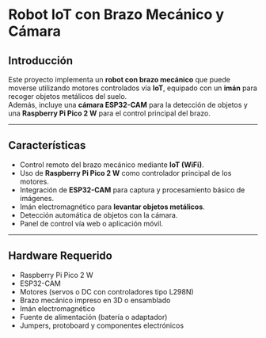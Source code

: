 # Robot IoT con Brazo Mecánico y Cámara

## Introducción

Este proyecto implementa un **robot con brazo mecánico** que puede moverse utilizando motores controlados vía **IoT**, equipado con un **imán** para recoger objetos metálicos del suelo.  
Además, incluye una **cámara ESP32-CAM** para la detección de objetos y una **Raspberry Pi Pico 2 W** para el control principal del brazo.

---

## Características

- Control remoto del brazo mecánico mediante **IoT (WiFi)**.  
- Uso de **Raspberry Pi Pico 2 W** como controlador principal de los motores.  
- Integración de **ESP32-CAM** para captura y procesamiento básico de imágenes.  
- Imán electromagnético para **levantar objetos metálicos**.  
- Detección automática de objetos con la cámara.  
- Panel de control vía web o aplicación móvil.  

---

## Hardware Requerido

- Raspberry Pi Pico 2 W  
- ESP32-CAM  
- Motores (servos o DC con controladores tipo L298N)  
- Brazo mecánico impreso en 3D o ensamblado  
- Imán electromagnético  
- Fuente de alimentación (batería o adaptador)  
- Jumpers, protoboard y componentes electrónicos  
